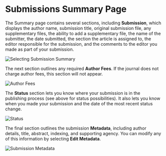 # Submissions Summary Page



The Summary page contains several sections, including **Submission**, which displays the author name, submission title, original submission file, any supplementary files, the ability to add a supplementary file, the name of the submitter, the date submitted, the section the article is assigned to, the editor responsible for the submission, and the comments to the editor you made as part of your submission.

![Selecting Submission Summary](images/chapter6/author_review_3rev.png)



The next section outlines any required **Author Fees**. If the journal does not charge author fees, this section will not appear.


![Author Fees](images/chapter6/author_review_4rev.png)



  The **Status** section lets you know where your submission is in the publishing process (see above for status possibilities). It also lets you know when you made your submission and the date of the most recent status change.


![Status](images/chapter6/author_review_5rev.png)


  The final section outlines the submission **Metadata**, including author details, title, abstract, indexing, and supporting agency. You can modify any of this information by selecting **Edit Metadata**.


![Submission Metadata](images/chapter6/author_review_6rev.png)
